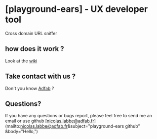 [playground-ears] - UX developer tool
===============================================================================================================

Cross domain URL sniffer

how does it work ?
------------------

Look at the [wiki](https://github.com/nicolasadfab/playground-ears/wiki)

Take contact with us  ?
-----------------------
Don't you know [Adfab](http://adfab.fr) ?

Questions?
----------

If you have any questions or bugs report, please feel free to send me an email or use github
[nicolas.labbe@adfab.fr](mailto:nicolas.labbe@adfab.fr&subject="playground-ears github" &body="Hello,")
